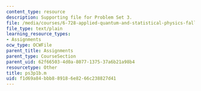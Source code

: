 ```yaml
---
content_type: resource
description: Supporting file for Problem Set 3.
file: /media/courses/6-728-applied-quantum-and-statistical-physics-fall-2006/f1d69a84bbb889186e8266c238827d41_ps3p1b.m
file_type: text/plain
learning_resource_types:
- Assignments
ocw_type: OCWFile
parent_title: Assignments
parent_type: CourseSection
parent_uid: 62f66503-4d0a-8077-1375-37a6b21a98b4
resourcetype: Other
title: ps3p1b.m
uid: f1d69a84-bbb8-8918-6e82-66c238827d41
---
```

